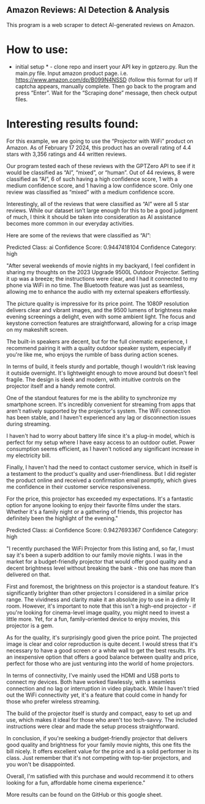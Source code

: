 ## Amazon Reviews: AI Detection & Analysis

This program is a web scraper to detect AI-generated reviews on Amazon. 

# How to use:
* initial setup * - clone repo and insert your API key in gptzero.py.
Run the main.py file.
Input amazon product page.
i.e. https://www.amazon.com/dp/B099N4NSSD (follow this format for url)
If captcha appears, manually complete. Then go back to the program and press “Enter”.
Wait for the “Scraping done” message, then check output files.

# Interesting results found:
For this example, we are going to use the “Projector with WiFi” product on Amazon. As of February 17 2024, this product has an overall rating of 4.4 stars with 3,356 ratings and 44 written reviews.

Our program tested each of these reviews with the GPTZero API to see if it would be classified as “AI”, “mixed”, or “human”. Out of 44 reviews, 8 were classified as “AI”, 6 of such having a high confidence score, 1 with a medium confidence score, and 1 having a low confidence score. Only one review was classified as “mixed” with a medium confidence score.

Interestingly, all of the reviews that were classified as “AI” were all 5 star reviews. While our dataset isn’t large enough for this to be a good judgment of much, I think it should be taken into consideration as AI assistance becomes more common in our everyday activities.

Here are some of the reviews that were classified as “AI”:

Predicted Class: ai
Confidence Score: 0.9447418104
Confidence Category: high

"After several weekends of movie nights in my backyard, I feel confident in sharing my thoughts on the 2023 Upgrade 9500L Outdoor Projector. Setting it up was a breeze; the instructions were clear, and I had it connected to my phone via WiFi in no time. The Bluetooth feature was just as seamless, allowing me to enhance the audio with my external speakers effortlessly.

The picture quality is impressive for its price point. The 1080P resolution delivers clear and vibrant images, and the 9500 lumens of brightness make evening screenings a delight, even with some ambient light. The focus and keystone correction features are straightforward, allowing for a crisp image on my makeshift screen.

The built-in speakers are decent, but for the full cinematic experience, I recommend pairing it with a quality outdoor speaker system, especially if you're like me, who enjoys the rumble of bass during action scenes.

In terms of build, it feels sturdy and portable, though I wouldn't risk leaving it outside overnight. It's lightweight enough to move around but doesn't feel fragile. The design is sleek and modern, with intuitive controls on the projector itself and a handy remote control.

One of the standout features for me is the ability to synchronize my smartphone screen. It's incredibly convenient for streaming from apps that aren't natively supported by the projector's system. The WiFi connection has been stable, and I haven't experienced any lag or disconnection issues during streaming.

I haven't had to worry about battery life since it's a plug-in model, which is perfect for my setup where I have easy access to an outdoor outlet. Power consumption seems efficient, as I haven't noticed any significant increase in my electricity bill.

Finally, I haven't had the need to contact customer service, which in itself is a testament to the product's quality and user-friendliness. But I did register the product online and received a confirmation email promptly, which gives me confidence in their customer service responsiveness.

For the price, this projector has exceeded my expectations. It's a fantastic option for anyone looking to enjoy their favorite films under the stars. Whether it's a family night or a gathering of friends, this projector has definitely been the highlight of the evening."




Predicted Class: ai
Confidence Score: 0.9427693367
Confidence Category: high

"I recently purchased the WiFi Projector from this listing and, so far, I must say it's been a superb addition to our family movie nights. I was in the market for a budget-friendly projector that would offer good quality and a decent brightness level without breaking the bank - this one has more than delivered on that.

First and foremost, the brightness on this projector is a standout feature. It's significantly brighter than other projectors I considered in a similar price range. The vividness and clarity make it an absolute joy to use in a dimly lit room. However, it's important to note that this isn't a high-end projector - if you're looking for cinema-level image quality, you might need to invest a little more. Yet, for a fun, family-oriented device to enjoy movies, this projector is a gem.

As for the quality, it's surprisingly good given the price point. The projected image is clear and color reproduction is quite decent. I would stress that it's necessary to have a good screen or a white wall to get the best results. It's an inexpensive option that offers a good balance between quality and price, perfect for those who are just venturing into the world of home projectors.

In terms of connectivity, I've mainly used the HDMI and USB ports to connect my devices. Both have worked flawlessly, with a seamless connection and no lag or interruption in video playback. While I haven't tried out the WiFi connectivity yet, it's a feature that could come in handy for those who prefer wireless streaming.

The build of the projector itself is sturdy and compact, easy to set up and use, which makes it ideal for those who aren't too tech-savvy. The included instructions were clear and made the setup process straightforward.

In conclusion, if you're seeking a budget-friendly projector that delivers good quality and brightness for your family movie nights, this one fits the bill nicely. It offers excellent value for the price and is a solid performer in its class. Just remember that it's not competing with top-tier projectors, and you won't be disappointed.

Overall, I'm satisfied with this purchase and would recommend it to others looking for a fun, affordable home cinema experience."

More results can be found on the GitHub or this google sheet.
